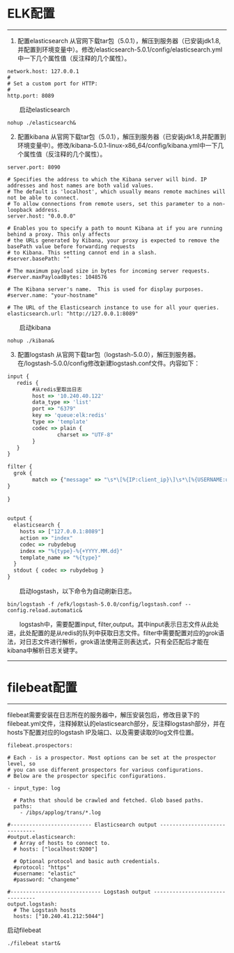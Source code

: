 # ELK配置
***
1. 配置elasticsearch
从官网下载tar包（5.0.1），解压到服务器（已安装jdk1.8,并配置到环境变量中）。修改/elasticsearch-5.0.1/config/elasticsearch.yml中一下几个属性值（反注释的几个属性）。 
```
network.host: 127.0.0.1
#
# Set a custom port for HTTP:
#
http.port: 8089
```
&emsp;&emsp;启动elasticsearch
```
nohup ./elasticsearch&
```
2. 配置kibana
从官网下载tar包（5.0.1），解压到服务器（已安装jdk1.8,并配置到环境变量中）。修改/kibana-5.0.1-linux-x86_64/config/kibana.yml中一下几个属性值（反注释的几个属性）。
```
server.port: 8090
	
# Specifies the address to which the Kibana server will bind. IP addresses and host names are both valid values.
# The default is 'localhost', which usually means remote machines will not be able to connect.
# To allow connections from remote users, set this parameter to a non-loopback address.
server.host: "0.0.0.0"

# Enables you to specify a path to mount Kibana at if you are running behind a proxy. This only affects
# the URLs generated by Kibana, your proxy is expected to remove the basePath value before forwarding requests
# to Kibana. This setting cannot end in a slash.
#server.basePath: ""

# The maximum payload size in bytes for incoming server requests.
#server.maxPayloadBytes: 1048576

# The Kibana server's name.  This is used for display purposes.
#server.name: "your-hostname"

# The URL of the Elasticsearch instance to use for all your queries.
elasticsearch.url: "http://127.0.0.1:8089"
```
&emsp;&emsp;启动kibana  
```
nohup ./kibana&
```
3. 配置logstash
从官网下载tar包（logstash-5.0.0），解压到服务器。在/logstash-5.0.0/config修改新建logstash.conf文件。内容如下：  
```js
input {
   redis {
        #从redis里取出日志
        host => '10.240.40.122'
        data_type => 'list'
        port => "6379"
        key => 'queue:elk:redis'
        type => 'template'
        codec => plain {
                charset => "UTF-8"
        }
   }
}

filter {
  grok {
        match => {"message" => "\s*\[%{IP:client_ip}\]\s*\[%{USERNAME:username}\]\s*\[%{LOGLEVEL:log_level}\]\s*\[(?<trans_code>([\s\S]*))\]\s*\[(?<serial_no>([\s\S]*))\]\s*\[%{JAVAFILE:java_file}\:%{NUMBER:line_number}\]\s*\[%{TIMESTAMP_ISO8601:time}\]\s*(?<info>([\s\S]*))"}
}        
          
}        
        
 
output {     
  elasticsearch {
    hosts => ["127.0.0.1:8089"]
    action => "index"
    codec => rubydebug
    index => "%{type}-%{+YYYY.MM.dd}"
    template_name => "%{type}"
  } 
  stdout { codec => rubydebug } 
}   
```
&emsp;&emsp;启动logstash，以下命令为自动刷新日志。
```
bin/logstash -f /efk/logstash-5.0.0/config/logstash.conf --config.reload.automatic&
```
&emsp;&emsp;logstash中，需要配置input, filter,output。其中input表示日志文件从此处进，此处配置的是从redis的队列中获取日志文件。filter中需要配置对应的grok语法，对日志文件进行解析，grok语法使用正则表达式，只有全匹配后才能在kibana中解析日志关键字。
***
# filebeat配置
***
filebeat需要安装在日志所在的服务器中，解压安装包后，修改目录下的filebeat.yml文件，注释掉默认的elasticsearch部分，反注释logstash部分，并在hosts下配置对应的logstash IP及端口、以及需要读取的log文件位置。
```
filebeat.prospectors:

# Each - is a prospector. Most options can be set at the prospector level, so
# you can use different prospectors for various configurations.
# Below are the prospector specific configurations.

- input_type: log

  # Paths that should be crawled and fetched. Glob based paths.
  paths:
    - /ibps/applog/trans/*.log

#-------------------------- Elasticsearch output ------------------------------
#output.elasticsearch:
  # Array of hosts to connect to.
  # hosts: ["localhost:9200"]

  # Optional protocol and basic auth credentials.
  #protocol: "https"
  #username: "elastic"
  #password: "changeme"

#----------------------------- Logstash output --------------------------------
output.logstash:
  # The Logstash hosts
  hosts: ["10.240.41.212:5044"]

```
启动filebeat
```
./filebeat start&
```